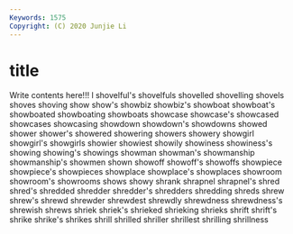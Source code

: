 ```yaml
---
Keywords: 1575
Copyright: (C) 2020 Junjie Li
---
```


# title

Write contents here!!!
l 
shovelful's 
shovelfuls 
shovelled 
shovelling 
shovels 
shoves 
shoving
show 
show's 
showbiz 
showbiz's 
showboat 
showboat's 
showboated 
showboating 
showboats 
showcase
showcase's 
showcased 
showcases 
showcasing 
showdown 
showdown's 
showdowns 
showed 
shower 
shower's
showered 
showering 
showers 
showery 
showgirl 
showgirl's 
showgirls 
showier 
showiest 
showily
showiness 
showiness's 
showing 
showing's 
showings 
showman 
showman's 
showmanship 
showmanship's 
showmen
shown 
showoff 
showoff's 
showoffs 
showpiece 
showpiece's 
showpieces 
showplace 
showplace's 
showplaces
showroom 
showroom's 
showrooms 
shows 
showy 
shrank 
shrapnel 
shrapnel's 
shred 
shred's
shredded 
shredder 
shredder's 
shredders 
shredding 
shreds 
shrew 
shrew's 
shrewd 
shrewder
shrewdest 
shrewdly 
shrewdness 
shrewdness's 
shrewish 
shrews 
shriek 
shriek's 
shrieked 
shrieking
shrieks 
shrift 
shrift's 
shrike 
shrike's 
shrikes 
shrill 
shrilled 
shriller 
shrillest
shrilling 
shrillness 
